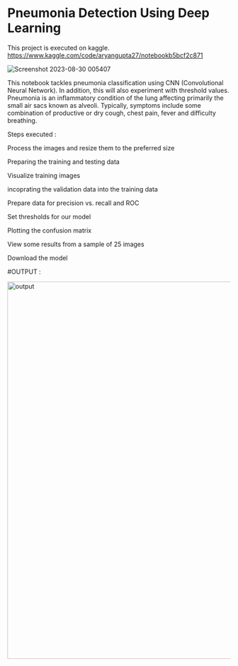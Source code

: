 # Pneumonia Detection Using Deep Learning
This project is executed on kaggle. 
https://www.kaggle.com/code/aryangupta27/notebookb5bcf2c871

![Screenshot 2023-08-30 005407](https://github.com/AryanGupta2708/Pneumonia-Detection-Using-Deep-Learning/assets/111694369/821c66f7-2063-4234-ae9d-18c194efece2)

This notebook tackles pneumonia classification using CNN (Convolutional Neural Network). In addition, this will also experiment with threshold values.
Pneumonia is an inflammatory condition of the lung affecting primarily the small air sacs known as alveoli. Typically, symptoms include some combination of productive or dry cough, chest pain, fever and difficulty breathing.

Steps executed :


Process the images and resize them to the preferred size

Preparing the training and testing data

Visualize training images

incoprating the validation data into the training data

Prepare data for precision vs. recall and ROC

Set thresholds for our model

Plotting the confusion matrix

View some results from a sample of 25 images

Download the model


#OUTPUT :


<img width="851" alt="output" src="https://github.com/AryanGupta2708/Pneumonia-Detection-Using-Deep-Learning/assets/111694369/59003560-8be6-45b8-b18b-89d3e7296289">




